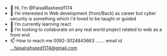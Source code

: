 - 👋 Hi, I’m @FaisalRasheed1174
- 👀 I’m interested in Web development (front/Back) as career but cyber security is something which i'd loved to be taught or guided 
- 🌱 I’m currently learning react 
- 💞️ I’m looking to collaborate on any real world project related to web as a front end  
- 📫 How to reach me  0092-3024843663 ....... email id ...faisalrahseed1174@gmail.com
